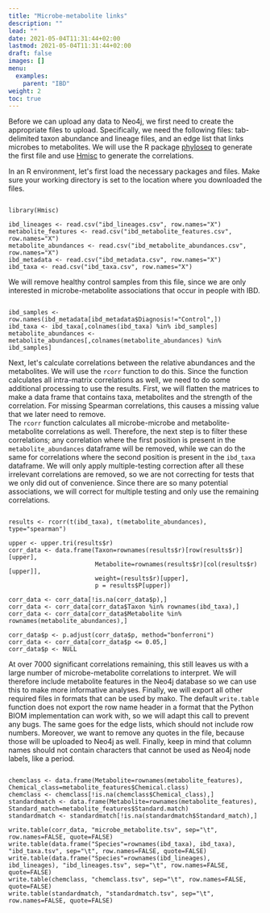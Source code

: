 ```yaml
---
title: "Microbe-metabolite links"
description: ""
lead: ""
date: 2021-05-04T11:31:44+02:00
lastmod: 2021-05-04T11:31:44+02:00
draft: false
images: []
menu: 
  examples:
    parent: "IBD"
weight: 2
toc: true
---
```


Before we can upload any data to Neo4j, we first need to create the appropriate files to upload. 
Specifically, we need the following files: tab-delimited taxon abundance and lineage files, and an edge list that links microbes to metabolites. We will use the R package <a href="https://joey711.github.io/phyloseq/">phyloseq</a> to generate the first file and use <a href="https://cran.r-project.org/web/packages/Hmisc/Hmisc.pdf">Hmisc</a> to generate the correlations. 

In an R environment, let's first load the necessary packages and files. Make sure your working directory is set to the location where you downloaded the files. 
<pre><code>
library(Hmisc)

ibd_lineages <- read.csv("ibd_lineages.csv", row.names="X")
metabolite_features <- read.csv("ibd_metabolite_features.csv", row.names="X")
metabolite_abundances <- read.csv("ibd_metabolite_abundances.csv", row.names="X")
ibd_metadata <- read.csv("ibd_metadata.csv", row.names="X")
ibd_taxa <- read.csv("ibd_taxa.csv", row.names="X")
</pre></code>

We will remove healthy control samples from this file, since we are only interested in microbe-metabolite associations that occur in people with IBD. 

<pre><code>
ibd_samples <- row.names(ibd_metadata[ibd_metadata$Diagnosis!="Control",])
ibd_taxa <- ibd_taxa[,colnames(ibd_taxa) %in% ibd_samples]
metabolite_abundances <- metabolite_abundances[,colnames(metabolite_abundances) %in% ibd_samples]
</pre></code>

Next, let's calculate correlations between the relative abundances and the metabolites. We will use the <code>rcorr</code> function to do this. Since the function calculates all intra-matrix correlations as well, we need to 
do some additional processing to use the results. 
First, we will flatten the matrices to make a data frame that contains taxa, metabolites and the strength of the correlation. For missing Spearman correlations, this causes a missing value that we later need to remove.  
The <code>rcorr</code> function calculates all microbe-microbe and metabolite-metabolite correlations as well. Therefore, the next step is to filter these correlations; any correlation where the first position is present in the <code>metabolite_abundances</code> dataframe will be removed, while we can do the same for correlations where the second position is present in the <code>ibd_taxa</code> dataframe. We will only apply multiple-testing correction after all these irrelevant correlations are removed, so we are not correcting for tests that we only did out of convenience. 
Since there are so many potential associations, we will correct for multiple testing and only use the remaining correlations. 

<pre><code>
results <- rcorr(t(ibd_taxa), t(metabolite_abundances), type="spearman")

upper <- upper.tri(results$r)
corr_data <- data.frame(Taxon=rownames(results$r)[row(results$r)][upper], 
                        Metabolite=rownames(results$r)[col(results$r)[upper]], 
                        weight=(results$r)[upper], 
                        p = results$P[upper])

corr_data <- corr_data[!is.na(corr_data$p),]
corr_data <- corr_data[corr_data$Taxon %in% rownames(ibd_taxa),]
corr_data <- corr_data[corr_data$Metabolite %in% rownames(metabolite_abundances),]

corr_data$p <- p.adjust(corr_data$p, method="bonferroni")
corr_data <- corr_data[corr_data$p <= 0.05,]
corr_data$p <- NULL
</pre></code>

At over 7000 significant correlations remaining, this still leaves us with a large number of microbe-metabolite correlations to interpret. We will therefore include metabolite features in the Neo4j database so we can use this to make more informative analyses. Finally, we will export all other required files in formats that can be used by mako. The default <code>write.table</code> function does not export the row name header in a format that the Python BIOM implementation can work with, so we will adapt this call to prevent any bugs. The same goes for the edge lists, which should not include row numbers. Moreover, we want to remove any quotes in the file, because those will be uploaded to Neo4j as well. Finally, keep in mind that column names should not contain characters that cannot be used as Neo4j node labels, like a period. 

<pre><code>
chemclass <- data.frame(Metabolite=rownames(metabolite_features), Chemical_class=metabolite_features$Chemical.class)
chemclass <- chemclass[!is.na(chemclass$Chemical_class),]
standardmatch <- data.frame(Metabolite=rownames(metabolite_features), Standard_match=metabolite_features$Standard.match)
standardmatch <- standardmatch[!is.na(standardmatch$Standard_match),]

write.table(corr_data, "microbe_metabolite.tsv", sep="\t", row.names=FALSE, quote=FALSE)
write.table(data.frame("Species"=rownames(ibd_taxa), ibd_taxa), "ibd_taxa.tsv", sep="\t", row.names=FALSE, quote=FALSE)
write.table(data.frame("Species"=rownames(ibd_lineages), ibd_lineages), "ibd_lineages.tsv", sep="\t", row.names=FALSE, quote=FALSE)
write.table(chemclass, "chemclass.tsv", sep="\t", row.names=FALSE, quote=FALSE)
write.table(standardmatch, "standardmatch.tsv", sep="\t", row.names=FALSE, quote=FALSE)
</pre></code>